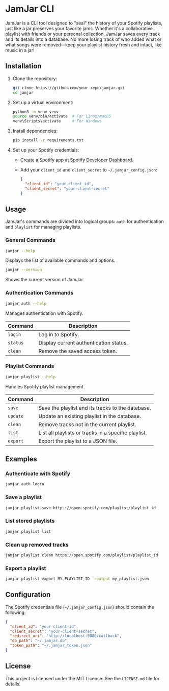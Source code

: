 # JamJar CLI

JamJar is a CLI tool designed to "seal" the history of your Spotify playlists,
just like a jar preserves your favorite jams. Whether it's a collaborative
playlist with friends or your personal collection, JamJar saves every track
and its details into a database. No more losing track of who added what or
what songs were removed—keep your playlist history fresh and intact, like
music in a jar!

## Installation

1. Clone the repository:

   ```bash
   git clone https://github.com/your-repo/jamjar.git
   cd jamjar
   ```

2. Set up a virtual environment:

   ```bash
   python3 -m venv venv
   source venv/bin/activate  # For Linux/macOS
   venv\Scripts\activate     # For Windows
   ```

3. Install dependencies:

   ```bash
   pip install -r requirements.txt
   ```

4. Set up your Spotify credentials:
   - Create a Spotify app at [Spotify Developer Dashboard](https://developer.spotify.com/dashboard/).
   - Add your `client_id` and `client_secret` to `~/.jamjar_config.json`:

     ```json
     {
       "client_id": "your-client-id",
       "client_secret": "your-client-secret"
     }
     ```

## Usage

JamJar's commands are divided into logical groups: `auth` for authentication and `playlist` for managing playlists.

### General Commands

```bash
jamjar --help
```

Displays the list of available commands and options.

```bash
jamjar --version
```

Shows the current version of JamJar.

### Authentication Commands

```bash
jamjar auth --help
```

Manages authentication with Spotify.

| Command | Description                        |
|---------|------------------------------------|
| `login` | Log in to Spotify.                |
| `status`| Display current authentication status. |
| `clean` | Remove the saved access token.    |

### Playlist Commands

```bash
jamjar playlist --help
```

Handles Spotify playlist management.

| Command    | Description                                    |
|------------|------------------------------------------------|
| `save`     | Save the playlist and its tracks to the database. |
| `update`   | Update an existing playlist in the database.   |
| `clean`    | Remove tracks not in the current playlist.     |
| `list`     | List all playlists or tracks in a specific playlist. |
| `export`   | Export the playlist to a JSON file.            |

## Examples

### Authenticate with Spotify

```bash
jamjar auth login
```

### Save a playlist

```bash
jamjar playlist save https://open.spotify.com/playlist/playlist_id
```

### List stored playlists

```bash
jamjar playlist list
```

### Clean up removed tracks

```bash
jamjar playlist clean https://open.spotify.com/playlist/playlist_id
```

### Export a playlist

```bash
jamjar playlist export MY_PLAYLIST_ID --output my_playlist.json
```

## Configuration

The Spotify credentials file (`~/.jamjar_config.json`) should contain the following:

```json
{
  "client_id": "your-client-id",
  "client_secret": "your-client-secret",
  "redirect_uri": "http://localhost:5000/callback",
  "db_path": "~/.jamjar.db",
  "token_path": "~/.jamjar_token.json"
}
```

## License

This project is licensed under the MIT License. See the `LICENSE.md` file for details.
